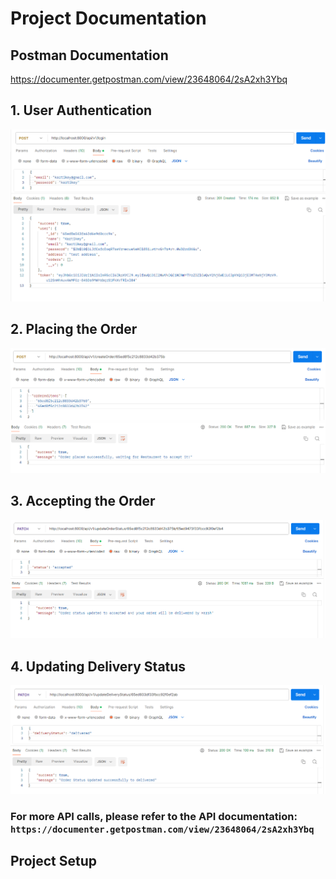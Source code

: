 # Project Documentation

## Postman Documentation
https://documenter.getpostman.com/view/23648064/2sA2xh3Ybq

## 1. User Authentication
<img src='./postman screenshots/Login.png'>

## 2. Placing the Order
<img src='./postman screenshots/PlaceOrder.png'>

## 3. Accepting the Order
<img src='./postman screenshots/AcceptOrder.png'>

## 4. Updating Delivery Status
<img src='./postman screenshots/OrderStatus.png'>


### For more API calls, please refer to the API documentation: `https://documenter.getpostman.com/view/23648064/2sA2xh3Ybq`


## Project Setup
